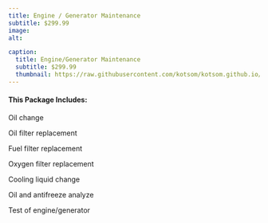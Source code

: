 ```yaml
---
title: Engine / Generator Maintenance
subtitle: $299.99
image:
alt:

caption:
  title: Engine/Generator Maintenance
  subtitle: $299.99
  thumbnail: https://raw.githubusercontent.com/kotsom/kotsom.github.io/master/assets/img/portfolio/01-thumbnail.jpg
---
```

#### This Package Includes:
Oil change

Oil filter replacement

Fuel filter replacement

Oxygen filter replacement

Cooling liquid change

Oil and antifreeze analyze

Test of engine/generator
<!-- I am so sorry I had to add this here. The extra spaces ARE annoying-->
